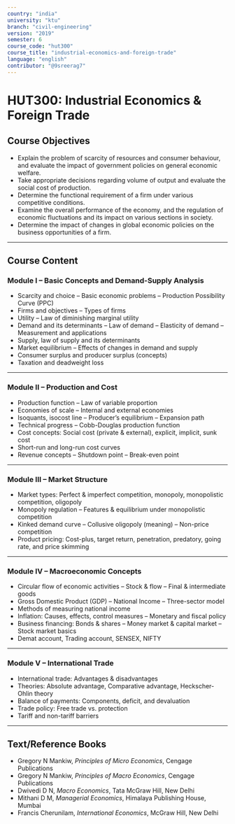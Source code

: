 ```yaml
---
country: "india"
university: "ktu"
branch: "civil-engineering"
version: "2019"
semester: 6
course_code: "hut300"
course_title: "industrial-economics-and-foreign-trade"
language: "english"
contributor: "@9sreerag7"
---
```


# HUT300: Industrial Economics & Foreign Trade

## Course Objectives

- Explain the problem of scarcity of resources and consumer behaviour, and evaluate the impact of government policies on general economic welfare.  
- Take appropriate decisions regarding volume of output and evaluate the social cost of production.  
- Determine the functional requirement of a firm under various competitive conditions.  
- Examine the overall performance of the economy, and the regulation of economic fluctuations and its impact on various sections in society.  
- Determine the impact of changes in global economic policies on the business opportunities of a firm.  

---

## Course Content

### Module I – Basic Concepts and Demand-Supply Analysis

- Scarcity and choice – Basic economic problems – Production Possibility Curve (PPC)  
- Firms and objectives – Types of firms  
- Utility – Law of diminishing marginal utility  
- Demand and its determinants – Law of demand – Elasticity of demand – Measurement and applications  
- Supply, law of supply and its determinants  
- Market equilibrium – Effects of changes in demand and supply  
- Consumer surplus and producer surplus (concepts)  
- Taxation and deadweight loss  

---

### Module II – Production and Cost

- Production function – Law of variable proportion  
- Economies of scale – Internal and external economies  
- Isoquants, isocost line – Producer’s equilibrium – Expansion path  
- Technical progress – Cobb-Douglas production function  
- Cost concepts: Social cost (private & external), explicit, implicit, sunk cost  
- Short-run and long-run cost curves  
- Revenue concepts – Shutdown point – Break-even point  

---

### Module III – Market Structure

- Market types: Perfect & imperfect competition, monopoly, monopolistic competition, oligopoly  
- Monopoly regulation – Features & equilibrium under monopolistic competition  
- Kinked demand curve – Collusive oligopoly (meaning) – Non-price competition  
- Product pricing: Cost-plus, target return, penetration, predatory, going rate, and price skimming  

---

### Module IV – Macroeconomic Concepts

- Circular flow of economic activities – Stock & flow – Final & intermediate goods  
- Gross Domestic Product (GDP) – National Income – Three-sector model  
- Methods of measuring national income  
- Inflation: Causes, effects, control measures – Monetary and fiscal policy  
- Business financing: Bonds & shares – Money market & capital market – Stock market basics  
- Demat account, Trading account, SENSEX, NIFTY  

---

### Module V – International Trade

- International trade: Advantages & disadvantages  
- Theories: Absolute advantage, Comparative advantage, Heckscher-Ohlin theory  
- Balance of payments: Components, deficit, and devaluation  
- Trade policy: Free trade vs. protection  
- Tariff and non-tariff barriers  

---

## Text/Reference Books

- Gregory N Mankiw, *Principles of Micro Economics*, Cengage Publications  
- Gregory N Mankiw, *Principles of Macro Economics*, Cengage Publications  
- Dwivedi D N, *Macro Economics*, Tata McGraw Hill, New Delhi  
- Mithani D M, *Managerial Economics*, Himalaya Publishing House, Mumbai  
- Francis Cherunilam, *International Economics*, McGraw Hill, New Delhi  
